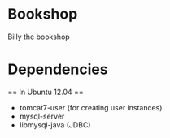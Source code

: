 
Bookshop
========

Billy the bookshop 


Dependencies
========

== In Ubuntu 12.04 ==

 * tomcat7-user (for creating user instances)
 * mysql-server
 * libmysql-java (JDBC)
